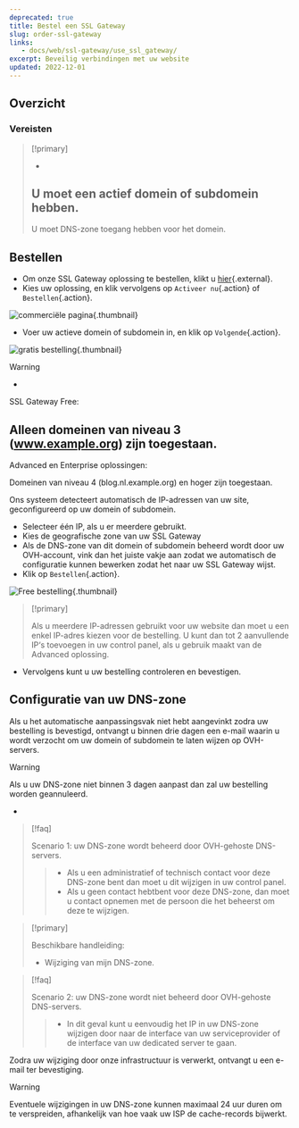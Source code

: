 ```yaml
---
deprecated: true
title: Bestel een SSL Gateway
slug: order-ssl-gateway
links: 
   - docs/web/ssl-gateway/use_ssl_gateway/
excerpt: Beveilig verbindingen met uw website
updated: 2022-12-01
---
```



## Overzicht

### Vereisten


> [!primary]
>
> - 
> U moet een actief domein of subdomein hebben.
> - 
> U moet DNS-zone toegang hebben voor het domein.
> 
> 


## Bestellen
- Om onze SSL Gateway oplossing te bestellen, klikt u [hier](https://www.ovh.nl/ssl-gateway){.external}.
- Kies uw oplossing, en klik vervolgens op `Activeer nu`{.action} of `Bestellen`{.action}.

![commerciële pagina](images/1-en.png){.thumbnail}

- Voer uw actieve domein of subdomein in, en klik op `Volgende`{.action}.

![gratis bestelling](images/2-en.png){.thumbnail}



> [!warning]
>
> - 
> SSL Gateway Free:
> 
> Alleen domeinen van niveau 3 (www.example.org) zijn toegestaan.
> - 
> Advanced en Enterprise oplossingen:
> 
> Domeinen van niveau 4 (blog.nl.example.org) en hoger zijn toegestaan.
> 


Ons systeem detecteert automatisch de IP-adressen van uw site, geconfigureerd op uw domein of subdomein.

- Selecteer één IP, als u er meerdere gebruikt.
- Kies de geografische zone van uw SSL Gateway
- Als de DNS-zone van dit domein of subdomein beheerd wordt door uw OVH-account, vink dan het juiste vakje aan zodat we automatisch de configuratie kunnen bewerken zodat het naar uw SSL Gateway wijst.
- Klik op `Bestellen`{.action}.

![Free bestelling](images/3-en.png){.thumbnail}



> [!primary]
>
> Als u meerdere IP-adressen gebruikt voor uw website dan moet u een enkel IP-adres kiezen voor de bestelling.
> U kunt dan tot 2 aanvullende IP‘s toevoegen in uw control panel, als u gebruik maakt van de Advanced oplossing.
> 

- Vervolgens kunt u uw bestelling controleren en bevestigen.


## Configuratie van uw DNS-zone
Als u het automatische aanpassingsvak niet hebt aangevinkt zodra uw bestelling is bevestigd, ontvangt u binnen drie dagen een e-mail waarin u wordt verzocht om uw domein of subdomein te laten wijzen op OVH-servers.



> [!warning]
>
> Als u uw DNS-zone niet binnen 3 dagen aanpast dan zal uw bestelling worden geannuleerd.
> 

- 

> [!faq]
>
> Scenario 1: uw DNS-zone wordt beheerd door OVH-gehoste DNS-servers.
>> 
>> - Als u een administratief of technisch contact voor deze DNS-zone bent dan moet u dit wijzigen in uw control panel.
>> - Als u geen contact hebtbent voor deze DNS-zone, dan moet u contact opnemen met de persoon die het beheerst om deze te wijzigen.
>


> [!primary]
>
> Beschikbare handleiding:
> - Wijziging van mijn DNS-zone.
> 
> 

> [!faq]
>
> Scenario 2: uw DNS-zone wordt niet beheerd door OVH-gehoste DNS-servers.
>> 
>> - In dit geval kunt u eenvoudig het IP in uw DNS-zone wijzigen door naar de interface van uw serviceprovider of de interface van uw dedicated server te gaan.
>

Zodra uw wijziging door onze infrastructuur is verwerkt, ontvangt u een e-mail ter bevestiging.


> [!warning]
>
> Eventuele wijzigingen in uw DNS-zone kunnen maximaal 24 uur duren om te verspreiden, afhankelijk van hoe vaak uw ISP de cache-records bijwerkt.
> 